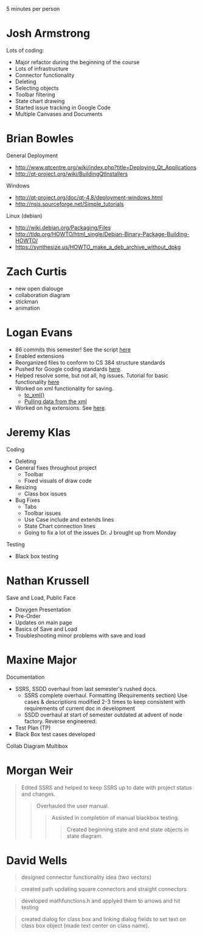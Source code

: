 5 minutes per person

# Josh Armstrong #

Lots of coding:
  * Major refactor during the beginning of the course
  * Lots of infrastructure
  * Connector functionality
  * Deleting
  * Selecting objects
  * Toolbar filtering
  * State chart drawing
  * Started issue tracking in Google Code
  * Multiple Canvases and Documents



# Brian Bowles #
General Deployment
  * http://www.qtcentre.org/wiki/index.php?title=Deploying_Qt_Applications
  * http://qt-project.org/wiki/BuildingQtInstallers

Windows
  * http://qt-project.org/doc/qt-4.8/deployment-windows.html
  * http://nsis.sourceforge.net/Simple_tutorials

Linux (debian)
  * http://wiki.debian.org/Packaging/Files
  * http://tldp.org/HOWTO/html_single/Debian-Binary-Package-Building-HOWTO/
  * https://synthesize.us/HOWTO_make_a_deb_archive_without_dpkg



# Zach Curtis #

  * new open dialouge
  * collaboration diagram
  * stickman
  * animation

# Logan Evans #

  * 86 commits this semester! See the script [here](http://code.google.com/p/puml/source/browse/doc/commits_by_user.rb)
  * Enabled extensions
  * Reorganized files to conform to CS 384 structure standards
  * Pushed for Google coding standards [here](http://code.google.com/p/puml/wiki/StyleGuidelines).
  * Helped resolve some, but not all, hg issues. Tutorial for basic functionality [here](http://code.google.com/p/puml/wiki/CommandlineHg)
  * Worked on xml functionality for saving.
    * [to\_xml()](http://code.google.com/p/puml/source/browse/src/nodes.cpp#46)
    * [Pulling data from the xml](http://code.google.com/p/puml/source/browse/src/document.cpp#16)
  * Worked on hg extensions. See [here](http://code.google.com/p/puml/source/browse/#hg%2Fdoc%2Fmisc%2Factivity_graphs).

# Jeremy Klas #

Coding
  * Deleting
  * General fixes throughout project
    * Toolbar
    * Fixed visuals of draw code
  * Resizing
    * Class box issues
  * Bug Fixes
    * Tabs
    * Toolbar issues
    * Use Case include and extends lines
    * State Chart connection lines
    * Going to fix a lot of the issues Dr. J brought up from Monday

Testing
  * Black box testing


# Nathan Krussell #

Save and Load, Public Face
  * Doxygen Presentation
  * Pre-Order
  * Updates on main page
  * Basics of Save and Load
  * Troubleshooting minor problems with save and load


# Maxine Major #

Documentation
  * SSRS, SSDD overhaul from last semester's rushed docs.
    * SSRS complete overhaul. Formatting (Requirements section) Use cases & descriptions modified 2-3 times to keep consistent with requirements of current doc in development
    * SSDD overhaul at start of semester outdated at advent of node factory. Reverse engineered.
  * Test Plan (TP)
  * Black Box test cases developed

Collab Diagram Multibox


# Morgan Weir #

> Edited SSRS and helped to keep SSRS up to date with project status and changes.
> > Overhauled the user manual.
> > > Assisted in completion of manual blackbox testing.
> > > > Created beginning state and end state objects in state diagram.



# David Wells #


> designed connector functionality idea (two vectors)

> created path updating square connectors and straight connectors

> developed mathfunctions.h and applyed them to arrows and hit testing

> created dialog for class box and linking dialog fields to set text on class box object (made text center on class name).